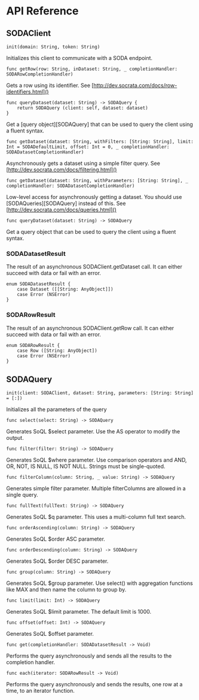 # API Reference

## SODAClient

    init(domain: String, token: String)

Initializes this client to communicate with a SODA endpoint.

    func getRow(row: String, inDataset: String, _ completionHandler: SODARowCompletionHandler)

Gets a row using its identifier. See [http://dev.socrata.com/docs/row-identifiers.html]()

    func queryDataset(dataset: String) -> SODAQuery {
        return SODAQuery (client: self, dataset: dataset)
    }

Get a [query object][SODAQuery] that can be used to query the client using a fluent syntax.

    func getDataset(dataset: String, withFilters: [String: String], limit: Int = SODADefaultLimit, offset: Int = 0, _ completionHandler: SODADatasetCompletionHandler)

Asynchronously gets a dataset using a simple filter query. See [http://dev.socrata.com/docs/filtering.html]()

    func getDataset(dataset: String, withParameters: [String: String], _ completionHandler: SODADatasetCompletionHandler)

Low-level access for asynchronously getting a dataset. You should use [SODAQueries][SODAQuery] instead of this. See [http://dev.socrata.com/docs/queries.html]()

    func queryDataset(dataset: String) -> SODAQuery

Get a query object that can be used to query the client using a fluent syntax.

### SODADatasetResult

The result of an asynchronous SODAClient.getDataset call. It can either succeed with data or fail with an error.

    enum SODADatasetResult {
        case Dataset ([[String: AnyObject]])
        case Error (NSError)
    }

### SODARowResult

The result of an asynchronous SODAClient.getRow call. It can either succeed with data or fail with an error.

    enum SODARowResult {
        case Row ([String: AnyObject])
        case Error (NSError)
    }


## SODAQuery

    init(client: SODAClient, dataset: String, parameters: [String: String] = [:])

Initializes all the parameters of the query

    func select(select: String) -> SODAQuery

Generates SoQL $select parameter. Use the AS operator to modify the output.
    
    func filter(filter: String) -> SODAQuery

Generates SoQL $where parameter. Use comparison operators and AND, OR, NOT, IS NULL, IS NOT NULL. Strings must be single-quoted.
    
    func filterColumn(column: String, _ value: String) -> SODAQuery

Generates simple filter parameter. Multiple filterColumns are allowed in a single query.

    func fullText(fullText: String) -> SODAQuery

Generates SoQL $q parameter. This uses a multi-column full text search.
    
    func orderAscending(column: String) -> SODAQuery

Generates SoQL $order ASC parameter.

    func orderDescending(column: String) -> SODAQuery

Generates SoQL $order DESC parameter.
    
    func group(column: String) -> SODAQuery

Generates SoQL $group parameter. Use select() with aggregation functions like MAX and then name the column to group by.
    
    func limit(limit: Int) -> SODAQuery

Generates SoQL $limit parameter. The default limit is 1000.
    
    func offset(offset: Int) -> SODAQuery

Generates SoQL $offset parameter.
    
    func get(completionHandler: SODADatasetResult -> Void)

Performs the query asynchronously and sends all the results to the completion handler.

    func each(iterator: SODARowResult -> Void)

Performs the query asynchronously and sends the results, one row at a time, to an iterator function.

